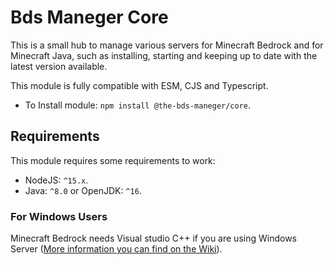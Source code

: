 # Bds Maneger Core

This is a small hub to manage various servers for Minecraft Bedrock and for Minecraft Java, such as installing, starting and keeping up to date with the latest version available.

This module is fully compatible with ESM, CJS and Typescript.

* To Install module: `npm install @the-bds-maneger/core`.

## Requirements

This module requires some requirements to work:

* NodeJS: `^15.x`.
* Java: `^8.0` or OpenJDK: `^16`.

### For Windows Users

Minecraft Bedrock needs Visual studio C++ if you are using Windows Server ([More information you can find on the Wiki](<https://github.com/The-Bds-Maneger/Bds-Maneger-Core/wiki/Server-Platforms#minecraft-bedrock-server-alpha>)).
